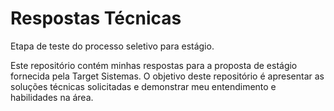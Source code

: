 # Respostas Técnicas
Etapa de teste do processo seletivo para estágio.

Este repositório contém minhas respostas para a proposta de estágio fornecida pela 	Target Sistemas. O objetivo deste repositório é apresentar as soluções técnicas solicitadas e demonstrar meu entendimento e habilidades na área.
